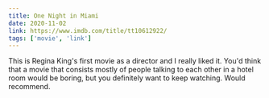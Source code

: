 ```yaml
---
title: One Night in Miami
date: 2020-11-02
link: https://www.imdb.com/title/tt10612922/
tags: ['movie', 'link']
---
```


This is Regina King's first movie as a director and I really liked it. You'd think that a movie that consists mostly
of people talking to each other in a hotel room would be boring, but you definitely want to keep watching. Would 
recommend.
